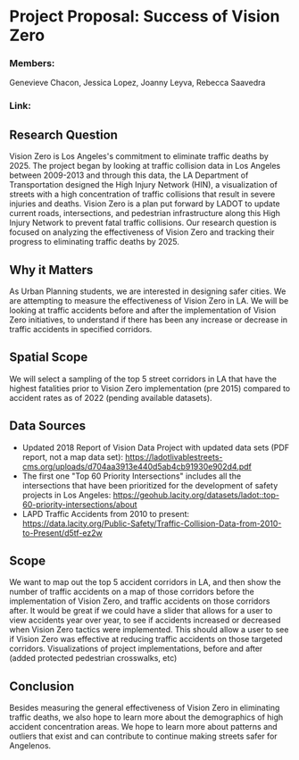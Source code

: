 # Project Proposal: Success of Vision Zero 
### Members: 
Genevieve Chacon, Jessica Lopez, Joanny Leyva, Rebecca Saavedra 
### Link: 
## Research Question
Vision Zero is Los Angeles's commitment to eliminate traffic deaths by 2025. The project began by looking at traffic collision data in Los Angeles between 2009-2013 and through this data, the LA Department of Transportation designed the High Injury Network (HIN), a visualization of streets with a high concentration of traffic collisions that result in severe injuries and deaths. Vision Zero is a plan put forward by LADOT to update current roads, intersections, and pedestrian infrastructure along this High Injury Network to prevent fatal traffic collisions. Our research question is focused on analyzing the effectiveness of Vision Zero and tracking their progress to eliminating traffic deaths by 2025. 
## Why it Matters 
As Urban Planning students, we are interested in designing safer cities. We are attempting to measure the effectiveness of Vision Zero in LA. We will be looking at traffic accidents before and after the implementation of Vision Zero initiatives, to understand if there has been any increase or decrease in traffic accidents in specified corridors. 
## Spatial Scope
We will select a sampling of the top 5 street corridors in LA that have the highest fatalities prior to Vision Zero implementation (pre 2015) compared to accident rates as of 2022 (pending available datasets). 
## Data Sources
+ Updated 2018 Report of Vision Data Project with updated data sets (PDF report, not a map data set): https://ladotlivablestreets-cms.org/uploads/d704aa3913e440d5ab4cb91930e902d4.pdf
+ The first one "Top 60 Priority Intersections" includes all the intersections that have been prioritized for the development of safety projects in Los Angeles: https://geohub.lacity.org/datasets/ladot::top-60-priority-intersections/about
+ LAPD Traffic Accidents from 2010 to present: https://data.lacity.org/Public-Safety/Traffic-Collision-Data-from-2010-to-Present/d5tf-ez2w
## Scope 
We want to map out the top 5 accident corridors in LA, and then show the number of traffic accidents on a map of those corridors before the implementation of Vision Zero, and traffic accidents on those corridors after. It would be great if we could have a slider that allows for a user to view accidents year over year, to see if accidents increased or decreased when Vision Zero tactics were implemented. This should allow a user to see if Vision Zero was effective at reducing traffic accidents on those targeted corridors. 
Visualizations of project implementations, before and after (added protected pedestrian crosswalks, etc)
## Conclusion
Besides measuring the general effectiveness of Vision Zero in eliminating traffic deaths, we also hope to learn more about the demographics of high accident concentration areas. We hope to learn more about patterns and outliers that exist and can contribute to continue making streets safer for Angelenos.  

